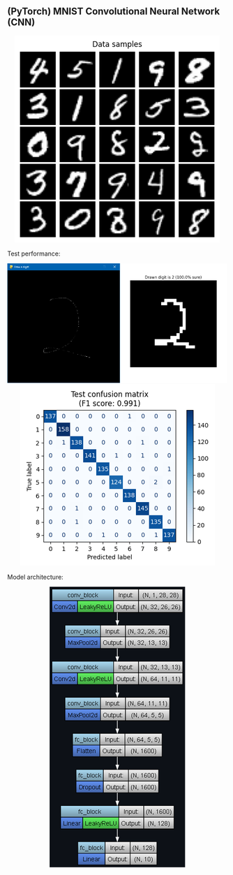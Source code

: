 ## (PyTorch) MNIST Convolutional Neural Network (CNN)

<p align="center">
	<img src="images/data_samples.png"/>
</p>

Test performance:

<p align="center">
	<img src="images/drawn_digit_classification.png"/>
	<br/>
	<img src="images/test_confusion_matrix.png"/>
</p>

Model architecture:

<p align="center">
	<img src="images/model_architecture.png"/>
</p>
